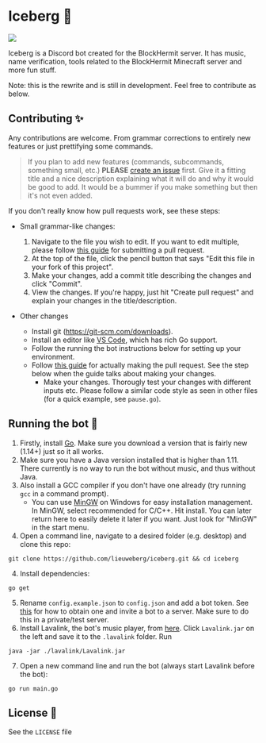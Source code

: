 # Iceberg 🧊

![](https://i.imgur.com/bn7PSv0.png)

Iceberg is a Discord bot created for the BlockHermit server. It has music, name verification, tools related to the BlockHermit Minecraft server and more fun stuff.

Note: this is the rewrite and is still in development. Feel free to contribute as below.

## Contributing ✨
Any contributions are welcome. From grammar corrections to entirely new features or just prettifying some commands.

> If you plan to add new features (commands, subcommands, something small, etc.) **PLEASE** [create an issue](https://github.com/lieuweberg/iceberg/issues/new) first. Give it a fitting title and a nice description explaining what it will do and why it would be good to add. It would be a bummer if you make something but then it's not even added.

If you don't really know how pull requests work, see these steps:
 - Small grammar-like changes:
   1. Navigate to the file you wish to edit. If you want to edit multiple, please follow [this guide](http://www.dasblinkenlichten.com/how-to-create-a-github-pull-request-pr/) for submitting a pull request.
   2. At the top of the file, click the pencil button that says "Edit this file in your fork of this project".
   3. Make your changes, add a commit title describing the changes and click "Commit".
   4. View the changes. If you're happy, just hit "Create pull request" and explain your changes in the title/description.

 - Other changes
   - Install git (https://git-scm.com/downloads).
   - Install an editor like [VS Code](https://code.visualstudio.com/), which has rich Go support.
   - Follow the running the bot instructions below for setting up your environment.
   - Follow [this guide](http://www.dasblinkenlichten.com/how-to-create-a-github-pull-request-pr/) for actually making the pull request. See the step below when the guide talks about making your changes.
     - Make your changes. Thorougly test your changes with different inputs etc. Please follow a similar code style as seen in other files (for a quick example, see `pause.go`).

## Running the bot 🚒
 1. Firstly, install [Go](https://golang.org/dl/). Make sure you download a version that is fairly new (1.14+) just so it all works.
 2. Make sure you have a Java version installed that is higher than 1.11. There currently is no way to run the bot without music, and thus without Java.
 3. Also install a GCC compiler if you don't have one already (try running `gcc` in a command prompt).
    - You can use [MinGW](https://sourceforge.net/projects/tdm-gcc/) on Windows for easy installation management. In MinGW, select recommended for C/C++. Hit install. You can later return here to easily delete it later if you want. Just look for "MinGW" in the start menu.
 4. Open a command line, navigate to a desired folder (e.g. desktop) and clone this repo:
 ```
 git clone https://github.com/lieuweberg/iceberg.git && cd iceberg
 ```
 4. Install dependencies:
 ```
 go get
 ```
 5. Rename `config.example.json` to `config.json` and add a bot token. See [this](https://raw.githubusercontent.com/denverquane/amongusdiscord/master/BOT_README.md) for how to obtain one and invite a bot to a server. Make sure to do this in a private/test server.
 6. Install Lavalink, the bot's music player, from [here](https://ci.fredboat.com/viewLog.html?buildId=lastSuccessful&buildTypeId=Lavalink_Build&tab=artifacts&guest=1#). Click `Lavalink.jar` on the left and save it to the `.lavalink` folder. Run
 ```
 java -jar ./lavalink/Lavalink.jar
 ```
 7. Open a new command line and run the bot (always start Lavalink before the bot):
 ```
 go run main.go
 ```

 ## License 🔑
 See the `LICENSE` file
